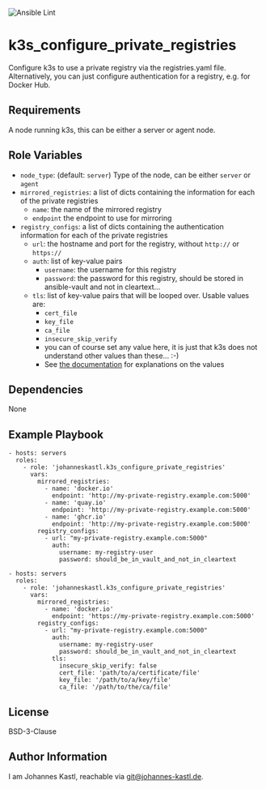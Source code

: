 ![Ansible Lint](https://github.com/johanneskastl/ansible-role-k3s_configure_private_registries/workflows/Ansible%20Lint/badge.svg)

k3s_configure_private_registries
=========

Configure k3s to use a private registry via the registries.yaml file.
Alternatively, you can just configure authentication for a registry, e.g. for
Docker Hub.

Requirements
------------

A node running k3s, this can be either a server or agent node.

Role Variables
--------------

- `node_type`: (default: `server`) Type of the node, can be either `server` or `agent`
- `mirrored_registries`: a list of dicts containing the information for each of the private registries
  - `name`: the name of the mirrored registry
  - `endpoint` the endpoint to use for mirroring
- `registry_configs`: a list of dicts containing the authentication information for each of the private registries
  - `url`: the hostname and port for the registry, without `http://` or `https://`
  - `auth`: list of key-value pairs
    - `username`: the username for this registry
    - `password`: the password for this registry, should be stored in ansible-vault and not in cleartext...
  - `tls`: list of key-value pairs that will be looped over. Usable values are:
    - `cert_file`
    - `key_file`
    - `ca_file`
    - `insecure_skip_verify`
    - you can of course set any value here, it is just that k3s does not understand other values than these... :-)
    - See [the documentation](https://rancher.com/docs/k3s/latest/en/installation/private-registry/) for explanations on the values

Dependencies
------------

None

Example Playbook
----------------

```
- hosts: servers
  roles:
    - role: 'johanneskastl.k3s_configure_private_registries'
      vars:
        mirrored_registries:
          - name: 'docker.io'
            endpoint: 'http://my-private-registry.example.com:5000'
          - name: 'quay.io'
            endpoint: 'http://my-private-registry.example.com:5000'
          - name: 'ghcr.io'
            endpoint: 'http://my-private-registry.example.com:5000'
        registry_configs:
          - url: "my-private-registry.example.com:5000"
            auth:
              username: my-registry-user
              password: should_be_in_vault_and_not_in_cleartext
```

```
- hosts: servers
  roles:
    - role: 'johanneskastl.k3s_configure_private_registries'
      vars:
        mirrored_registries:
          - name: 'docker.io'
            endpoint: 'https://my-private-registry.example.com:5000'
        registry_configs:
          - url: "my-private-registry.example.com:5000"
            auth:
              username: my-registry-user
              password: should_be_in_vault_and_not_in_cleartext
            tls:
              insecure_skip_verify: false
              cert_file: 'path/to/a/certificate/file'
              key_file: '/path/to/a/key/file'
              ca_file: '/path/to/the/ca/file'
```

License
-------

BSD-3-Clause

Author Information
------------------

I am Johannes Kastl, reachable via git@johannes-kastl.de.
